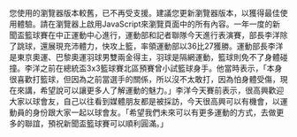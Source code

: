 您使用的瀏覽器版本較舊，已不再受支援。建議您更新瀏覽器版本，以獲得最佳使用體驗。請在瀏覽器上啟用JavaScript來瀏覽頁面中的所有內容。一年一度的新聞盃籃球賽在中正運動中心進行，運動部和記者聯隊今天進行表演賽，部長李洋除了跳球，還展現充沛體力，快攻上籃，率領運動部以36比27獲勝。運動部長李洋是東京奧運、巴黎奧運羽球男雙兩金得主，羽球是隔網運動，籃球則免不了身體碰撞。李洋之前在總統盃3x3籃球賽北區預賽曾小試籃球身手。他當時表示，「本身很喜歡打籃球，但因為之前當選手的關係，所以沒不太敢打，因為怕身體受傷，現在來講，希望說可以讓更多人了解運動的魅力。」李洋今天賽前表示，很高興歡迎大家以球會友，自己以往看到媒體朋友都是被採訪，今天很高興可以有機會，以運動員的身份跟大家一起以球會友。「希望我們未來可以有更多運動的方式，去做更多的聯誼，預祝新聞盃籃球賽可以順利圓滿。」
